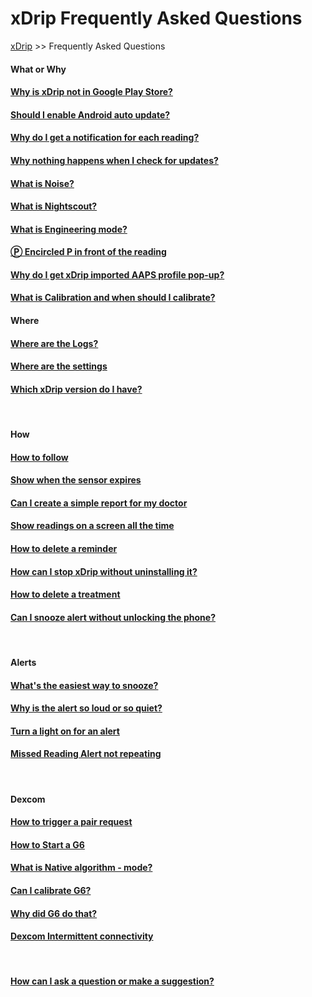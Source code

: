 # xDrip Frequently Asked Questions  
[xDrip](../README.md) >> Frequently Asked Questions  
  
#### What or Why
#### [Why is xDrip not in Google Play Store?](./App-store.md)
#### [Should I enable Android auto update?](./Android-auto-update.md)
#### [Why do I get a notification for each reading?](./Frequent_notifications.md)
#### [Why nothing happens when I check for updates?](./NoUpdate.md)
#### [What is Noise?](./Noise.md)
#### [What is Nightscout?](./Nightscout_page.md)
#### [What is Engineering mode?](./Engineering-Mode.md)
#### [&#x24c5; Encircled P in front of the reading](./P_in_Circle.md)
#### [Why do I get xDrip imported AAPS profile pop-up?](./AAPS_ProfileImportNotification.md)
#### [What is Calibration and when should I calibrate?](./Calibration.md)  
  
  
#### Where
#### [Where are the Logs?](./Logs.md)
#### [Where are the settings](./Settings.md)
#### [Which xDrip version do I have?](./xDrip-Version.md)
<br/>  
  
#### How
#### [How to follow](./Follow_page.md)
#### [Show when the sensor expires](./Sensor-Expiry.md)
#### [Can I create a simple report for my doctor](./Report.md)
#### [Show readings on a screen all the time](./Screensaver.md)
#### [How to delete a reminder](./Delete-Reminder.md)
#### [How can I stop xDrip without uninstalling it?](./Stop-xDrip.md)
#### [How to delete a treatment](./Delete_Treatment.md)
#### [Can I snooze alert without unlocking the phone?](./Snooze.md)
<br/>  
  
#### Alerts
#### [What's the easiest way to snooze?](./Snooze.md)
#### [Why is the alert so loud or so quiet?](./Ascending-volume-profile.md)
#### [Turn a light on for an alert](./Alerts/TurnLightOn.md)
#### [Missed Reading Alert not repeating](./MissedSignalAlert.md)
<br/>  
  
#### Dexcom
#### [How to trigger a pair request](./MissedPairRequest.md)
#### [How to Start a G6](./Starting-G6.md)
#### [What is Native algorithm - mode?](./Native-Algorithm.md)
#### [Can I calibrate G6?](./Calibrate-G6.md)
#### [Why did G6 do that?](./What-not-to-do.md)
#### [Dexcom Intermittent connectivity](./Intermittent.md)
<br/>  
  
#### [How can I ask a question or make a suggestion?](./Contact.md)
